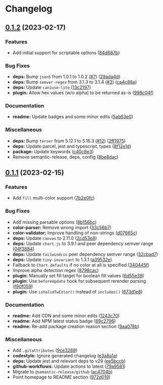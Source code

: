 # Changelog

## [0.1.2](https://github.com/decanTyme/chartjs-plugin-tailwindcss-colors/compare/v0.1.1...v0.1.2) (2023-02-17)


### Features

* Add initial support for scriptable options ([84d687b](https://github.com/decanTyme/chartjs-plugin-tailwindcss-colors/commit/84d687b5506960177564ba1c2ad77e56ae9980a8))


### Bug Fixes

* **deps:** Bump `json5` from 1.0.1 to 1.0.2 ([#7](https://github.com/decanTyme/chartjs-plugin-tailwindcss-colors/issues/7)) ([29ada4d](https://github.com/decanTyme/chartjs-plugin-tailwindcss-colors/commit/29ada4daf9c4a0ebd2180fd07bb37576dd03fa08))
* **deps:** Bump `semver-regex` from 3.1.3 to 3.1.4 ([#3](https://github.com/decanTyme/chartjs-plugin-tailwindcss-colors/issues/3)) ([ca4c88a](https://github.com/decanTyme/chartjs-plugin-tailwindcss-colors/commit/ca4c88ad184ea37b7325f50ec974932bd3e07318))
* **deps:** Update `caniuse-lite` ([13c2197](https://github.com/decanTyme/chartjs-plugin-tailwindcss-colors/commit/13c219721bf24da9518bb258a08de0208b280752))
* **plugin:** Allow hex values (w/o alpha) to be returned as-is ([998c04f](https://github.com/decanTyme/chartjs-plugin-tailwindcss-colors/commit/998c04f3edbc7b32c2239a0c62861f388fe36625))


### Documentation

* **readme:** Update badges and some minor edits ([5ab63e0](https://github.com/decanTyme/chartjs-plugin-tailwindcss-colors/commit/5ab63e01fe6e0fad5c875a3bc9b600c21056d2b7))


### Miscellaneous

* **deps:** Bump `terser` from 5.12.1 to 5.16.3 ([#12](https://github.com/decanTyme/chartjs-plugin-tailwindcss-colors/issues/12)) ([2ff1975](https://github.com/decanTyme/chartjs-plugin-tailwindcss-colors/commit/2ff19750edb315cd6e90e950c9a929258d35a41c))
* **deps:** Update parcel, jest and typescript, types ([8f12e1d](https://github.com/decanTyme/chartjs-plugin-tailwindcss-colors/commit/8f12e1de4e78f8af947809b1691e3e4d20e790e0))
* **package:** Update keywords ([c40c8e3](https://github.com/decanTyme/chartjs-plugin-tailwindcss-colors/commit/c40c8e32ab45f6c6cca23f9d216437a99daf93ad))
* Remove semantic-release, deps, config ([8be8dac](https://github.com/decanTyme/chartjs-plugin-tailwindcss-colors/commit/8be8dac948d393217d0d3ed284ff12f3b58e83e3))

## [0.1.1](https://github.com/decanTyme/chartjs-plugin-tailwindcss-colors/compare/v0.1.0...v0.1.1) (2023-02-15)


### Features

* Add `fill` multi-color support ([7b2e0fc](https://github.com/decanTyme/chartjs-plugin-tailwindcss-colors/commit/7b2e0fcc142ea21bbf5eeaaddcb1cbdb07490aa5))


### Bug Fixes

* Add missing parsable options ([8b156bc](https://github.com/decanTyme/chartjs-plugin-tailwindcss-colors/commit/8b156bcb88f57181cb9fcdc1b1b092e5a3d1adb3))
* **color-parser:** Remove wrong import ([33c56b7](https://github.com/decanTyme/chartjs-plugin-tailwindcss-colors/commit/33c56b70bd1fd99c484d41fec8c16de8a7fd0c55))
* **color-validator:** Improve handling of non-strings ([d07665c](https://github.com/decanTyme/chartjs-plugin-tailwindcss-colors/commit/d07665c2a26d1a5ad3bdd56ea16bbadd0d81da65))
* **deps:** Update `canvas` to 2.11.0 ([2cd53e8](https://github.com/decanTyme/chartjs-plugin-tailwindcss-colors/commit/2cd53e873cfb18b24e6c3568efb2f2f9dd97ffab))
* **deps:** Update `chart.js` to 3.9.1 and peer dependency semver range ([04f3884](https://github.com/decanTyme/chartjs-plugin-tailwindcss-colors/commit/04f38846139c24d46cf857c582b8a805604637ad))
* **deps:** Update `tailwindcss` peer dependency semver range ([32cbad7](https://github.com/decanTyme/chartjs-plugin-tailwindcss-colors/commit/32cbad7009cca95ec4f2bee0f08a931c1040875e))
* **deps:** Update `tiny-invariant` to 1.3.1 ([a39532e](https://github.com/decanTyme/chartjs-plugin-tailwindcss-colors/commit/a39532ea97498d7aaefa233a29372bacb7581955))
* Fallback to `Chart.defaults` if no color at all is specified ([340445f](https://github.com/decanTyme/chartjs-plugin-tailwindcss-colors/commit/340445f7d231988d404656a8cf209a04d409681b))
* Improve alpha detection regex ([8798cac](https://github.com/decanTyme/chartjs-plugin-tailwindcss-colors/commit/8798cac42231ff7440a29a7898ef75eeab50f6ae))
* **plugin:** Manually set fill target for boolean fill values ([6d55e39](https://github.com/decanTyme/chartjs-plugin-tailwindcss-colors/commit/6d55e398a528f40f7dd2c350e3e4e300dfc5bd00))
* **plugin:** Use `beforeUpdate` hook for subsequent rerender parsing ([f90f059](https://github.com/decanTyme/chartjs-plugin-tailwindcss-colors/commit/f90f0597ddff3cdc0f9294970a00103898921917))
* **plugin:** Use `isValidTwColor()` instead of `includes()` ([673d1e8](https://github.com/decanTyme/chartjs-plugin-tailwindcss-colors/commit/673d1e8cd70686c859c55ebdb7c007ee0390ea99))


### Documentation

* **readme:** Add CDN and some minor edits ([1243c70](https://github.com/decanTyme/chartjs-plugin-tailwindcss-colors/commit/1243c7054582dcf48fb1cd39aa0443e9c4ce473a))
* **readme:** Add NPM latest status badge ([69c2796](https://github.com/decanTyme/chartjs-plugin-tailwindcss-colors/commit/69c2796d49f9ae76388051edd00b7a1779a63a5b))
* **readme:** Re-add package creation reason section ([9aa078b](https://github.com/decanTyme/chartjs-plugin-tailwindcss-colors/commit/9aa078b957752ca9d7f10f47801fffbb31e4f751))


### Miscellaneous

* Add `.gitattributes` ([9ce3289](https://github.com/decanTyme/chartjs-plugin-tailwindcss-colors/commit/9ce32896d4e28f6757be17624d3210933476c20d))
* **codestyle:** Ignore generated changelog ([e3a8a1a](https://github.com/decanTyme/chartjs-plugin-tailwindcss-colors/commit/e3a8a1a23061eaadd45ffe9f9b1ab11bfd5d904b))
* **deps:** Update jest and relevant deps to v29 ([ee5bccb](https://github.com/decanTyme/chartjs-plugin-tailwindcss-colors/commit/ee5bccb992ecb4e16f6efa8e807b1e56c5cdccc1))
* **github-workflows:** Update actions to latest ([79a9581](https://github.com/decanTyme/chartjs-plugin-tailwindcss-colors/commit/79a958180158d336bc53840110109dda2d69d191))
* Migrate to `@semantic-release/github` ([ac4704b](https://github.com/decanTyme/chartjs-plugin-tailwindcss-colors/commit/ac4704bada011a529d49af04144beacd05f9a805))
* Point homepage to README section ([972d019](https://github.com/decanTyme/chartjs-plugin-tailwindcss-colors/commit/972d019abcd4983466aaa74baa1e4f2f38804abf))
